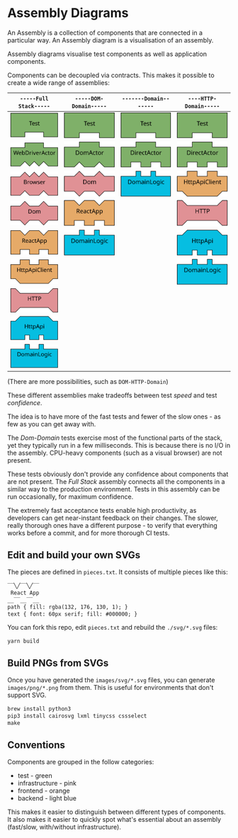 # Assembly Diagrams

An Assembly is a collection of components that are connected in a particular way.
An Assembly diagram is a visualisation of an assembly.

Assembly diagrams visualise test components as well as application components.

Components can be decoupled via contracts. This makes it possible to create a wide
range of assemblies:

| `-----Full Stack-----`                              | `-----DOM-Domain-----`                       | `-------Domain-------`                       | `----HTTP-Domain-----`                        |
| --------------------------------------------------- | -------------------------------------------- | -------------------------------------------- | ----------------------------------------------|
| ![test](images/svg/test.svg)                        | ![test](images/svg/test.svg)                 | ![test](images/svg/test.svg)                 | ![test](images/svg/test.svg)                  |
| ![webdriveractor](images/svg/webdriveractor.svg)    | ![domactor](images/svg/domactor.svg)         | ![test](images/svg/directactor.svg)          | ![test](images/svg/directactor.svg)           |
| ![browser](images/svg/browser.svg)                  | ![dom](images/svg/dom.svg)                   | ![domainlogic](images/svg/domainlogic.svg)   | ![httpapiclient](images/svg/httpapiclient.svg)|
| ![dom](images/svg/dom.svg)                          | ![reactapp](images/svg/reactapp.svg)         |                                              | ![http](images/svg/http.svg)                  |
| ![reactapp](images/svg/reactapp.svg)                | ![domainlogic](images/svg/domainlogic.svg)   |                                              | ![httpapi](images/svg/httpapi.svg)            |
| ![httpapiclient](images/svg/httpapiclient.svg)      |                                              |                                              | ![domainlogic](images/svg/domainlogic.svg)    |
| ![http](images/svg/http.svg)                        |                                              |                                              |                                               |
| ![httpapi](images/svg/httpapi.svg)                  |                                              |                                              |                                               |
| ![domainlogic](images/svg/domainlogic.svg)          |                                              |                                              |                                               |

(There are more possibilities, such as `DOM-HTTP-Domain`)

These different assemblies make tradeoffs between test *speed* and test *confidence*.

The idea is to have more of the fast tests and fewer of the slow ones -
as few as you can get away with.

The *Dom-Domain* tests exercise most of the functional parts of the stack, yet they
typically run in a few milliseconds. This is because there is no I/O in the assembly.
CPU-heavy components (such as a visual browser) are not present.

These tests obviously don't provide any confidence about components that are not present.
The *Full Stack* assembly connects all the components in a similar way to the production environment.
Tests in this assembly can be run occasionally, for maximum confidence.

The extremely fast acceptance tests enable high productivity, as developers can
get near-instant feedback on their changes. The slower, really thorough
ones have a different purpose - to verify that everything works before a commit,
and for more thorough CI tests.

## Edit and build your own SVGs

The pieces are defined in `pieces.txt`. It consists of multiple pieces like this:

```
‾‾╲╱‾‾╲╱‾‾
 React App
__‾‾__‾‾__
path { fill: rgba(132, 176, 130, 1); }
text { font: 60px serif; fill: #000000; }
```

You can fork this repo, edit `pieces.txt` and rebuild the `./svg/*.svg` files:

    yarn build

## Build PNGs from SVGs

Once you have generated the `images/svg/*.svg` files, you can generate `images/png/*.png`
from them. This is useful for environments that don't support SVG.

    brew install python3
    pip3 install cairosvg lxml tinycss cssselect
    make

## Conventions

Components are grouped in the follow categories:

* test - green
* infrastructure - pink
* frontend - orange
* backend - light blue

This makes it easier to distinguish between different types of components.
It also makes it easier to quickly spot what's essential about an assembly
(fast/slow, with/without infrastructure).
